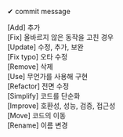 ✔ commit message

[Add] 추가 <br/>
[Fix] 올바르지 않은 동작을 고친 경우 <br/>
[Update] 수정, 추가, 보완 <br/>
[Fix typo] 오타 수정 <br/>
[Remove] 삭제 <br/>
[Use] 무언가를 사용해 구현 <br/>
[Refactor] 전면 수정 <br/>
[Simplify] 코드를 단순화 <br/>
[Improve] 호환성, 성능, 검증, 접근성 <br/>
[Move] 코드의 이동 <br/>
[Rename] 이름 변경 <br/>
